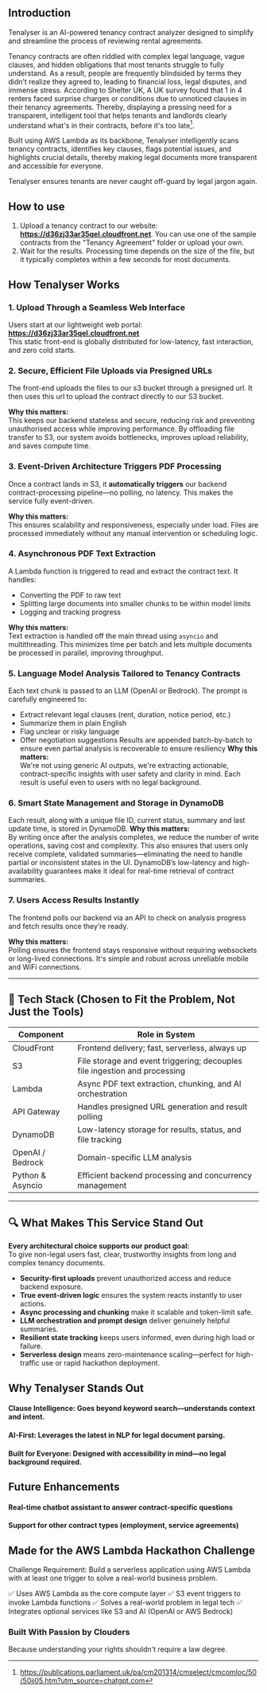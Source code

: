 ## Introduction
Tenalyser is an AI-powered tenancy contract analyzer designed to simplify and streamline the process of reviewing rental agreements. 

Tenancy contracts are often riddled with complex legal language, vague clauses, and hidden obligations that most tenants struggle to fully understand. As a result, people are frequently blindsided by terms they didn’t realize they agreed to, leading to financial loss, legal disputes, and immense stress.
According to Shelter UK, A UK survey found that 1 in 4 renters faced surprise charges or conditions due to unnoticed clauses in their tenancy agreements. Thereby, displaying a pressing need for a transparent, intelligent tool that helps tenants and landlords clearly understand what's in their contracts, before it's too late[^1].

Built using AWS Lambda as its backbone, Tenalyser intelligently scans tenancy contracts, identifies key clauses, flags potential issues, and highlights crucial details, thereby making legal documents more transparent and accessible for everyone.

Tenalyser ensures tenants are never caught off-guard by legal jargon again.

## How to use
1. Upload a tenancy contract to our website: **https://d36zj33ar35qel.cloudfront.net**.  You can use one of the sample contracts from the "Tenancy Agreement" folder or upload your own.
2. Wait for the results. Processing time depends on the size of the file, but it typically completes within a few seconds for most documents.

## How Tenalyser Works

### 1. Upload Through a Seamless Web Interface  
Users start at our lightweight web portal:  
**https://d36zj33ar35qel.cloudfront.net**  
This static front-end is globally distributed for low-latency, fast interaction, and zero cold starts.

### 2. Secure, Efficient File Uploads via Presigned URLs 
The front-end uploads the files to our s3 bucket through a presigned url. It then uses this url to upload the contract directly to our S3 bucket.

**Why this matters:**  
This keeps our backend stateless and secure, reducing risk and preventing unauthorised access while improving performance. By offloading file transfer to S3, our system avoids bottlenecks, improves upload reliability, and saves compute time.

### 3. Event-Driven Architecture Triggers PDF Processing  
Once a contract lands in S3, it **automatically triggers** our backend contract-processing pipeline—no polling, no latency. This makes the service fully event-driven.

**Why this matters:**  
This ensures scalability and responsiveness, especially under load. Files are processed immediately without any manual intervention or scheduling logic.

### 4. Asynchronous PDF Text Extraction  
A Lambda function is triggered to read and extract the contract text. It handles:
- Converting the PDF to raw text
- Splitting large documents into smaller chunks to be within model limits
- Logging and tracking progress

**Why this matters:**  
Text extraction is handled off the main thread using `asyncio` and multithreading. This minimizes time per batch and lets multiple documents be processed in parallel, improving throughput.

### 5. Language Model Analysis Tailored to Tenancy Contracts  
Each text chunk is passed to an LLM (OpenAI or Bedrock). The prompt is carefully engineered to:
- Extract relevant legal clauses (rent, duration, notice period, etc.)
- Summarize them in plain English
- Flag unclear or risky language
- Offer negotiation suggestions
Results are appended batch-by-batch to ensure even partial analysis is recoverable to ensure resiliency
**Why this matters:**  
We're not using generic AI outputs, we're extracting actionable, contract-specific insights with user safety and clarity in mind. Each result is useful even to users with no legal background.

### 6. Smart State Management and Storage in DynamoDB  
Each result, along with a unique file ID, current status, summary and last update time, is stored in DynamoDB. 
**Why this matters:**  
By writing once after the analysis completes, we reduce the number of write operations, saving cost and complexity. This also ensures that users only receive complete, validated summaries—eliminating the need to handle partial or inconsistent states in the UI. DynamoDB’s low-latency and high-availability guarantees make it ideal for real-time retrieval of contract summaries.

### 7. Users Access Results Instantly  
The frontend polls our backend via an API to check on analysis progress and fetch results once they’re ready.

**Why this matters:**  
Polling ensures the frontend stays responsive without requiring websockets or long-lived connections. It's simple and robust across unreliable mobile and WiFi connections.

---

## 🧪 Tech Stack (Chosen to Fit the Problem, Not Just the Tools)

| Component         | Role in System                                                                 |
|------------------|---------------------------------------------------------------------------------|
| CloudFront        | Frontend delivery; fast, serverless, always up                                 |
| S3                | File storage and event triggering; decouples file ingestion and processing     |
| Lambda            | Async PDF text extraction, chunking, and AI orchestration                      |
| API Gateway       | Handles presigned URL generation and result polling                           |
| DynamoDB          | Low-latency storage for results, status, and file tracking                     |
| OpenAI / Bedrock  | Domain-specific LLM analysis                                                    |
| Python & Asyncio  | Efficient backend processing and concurrency management                        |

---

## 🔍 What Makes This Service Stand Out

**Every architectural choice supports our product goal:**  
To give non-legal users fast, clear, trustworthy insights from long and complex tenancy documents.

- **Security-first uploads** prevent unauthorized access and reduce backend exposure.
- **True event-driven logic** ensures the system reacts instantly to user actions.
- **Async processing and chunking** make it scalable and token-limit safe.
- **LLM orchestration and prompt design** deliver genuinely helpful summaries.
- **Resilient state tracking** keeps users informed, even during high load or failure.
- **Serverless design** means zero-maintenance scaling—perfect for high-traffic use or rapid hackathon deployment.

## Why Tenalyser Stands Out
#### Clause Intelligence: Goes beyond keyword search—understands context and intent.

#### AI-First: Leverages the latest in NLP for legal document parsing.

#### Built for Everyone: Designed with accessibility in mind—no legal background required.

## Future Enhancements
#### Real-time chatbot assistant to answer contract-specific questions

#### Support for other contract types (employment, service agreements)

## Made for the AWS Lambda Hackathon Challenge
Challenge Requirement: Build a serverless application using AWS Lambda with at least one trigger to solve a real-world business problem.

✅ Uses AWS Lambda as the core compute layer
✅ S3 event triggers to invoke Lambda functions
✅ Solves a real-world problem in legal tech
✅ Integrates optional services like S3 and AI (OpenAI or AWS Bedrock)

### Built With Passion by Clouders
Because understanding your rights shouldn't require a law degree.

[^1]: https://publications.parliament.uk/pa/cm201314/cmselect/cmcomloc/50/50ii05.htm?utm_source=chatgpt.com



